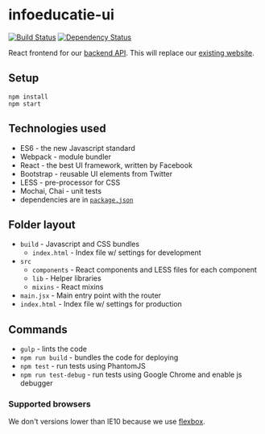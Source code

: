 # infoeducatie-ui
[![Build Status](https://travis-ci.org/infoeducatie/infoeducatie-ui.svg?branch=master)](https://travis-ci.org/infoeducatie/infoeducatie-ui) [![Dependency Status](https://gemnasium.com/infoeducatie/infoeducatie-ui.svg)](https://gemnasium.com/infoeducatie/infoeducatie-ui)

React frontend for our [backend API](https://github.com/infoeducatie/infoeducatie-api). This will replace our [existing website](http://infoeducatie.ro/).

## Setup

```
npm install
npm start
```

## Technologies used

- ES6 - the new Javascript standard
- Webpack - module bundler
- React - the best UI framework, written by Facebook
- Bootstrap - reusable UI elements from Twitter
- LESS - pre-processor for CSS
- Mochai, Chai - unit tests
- dependencies are in [`package.json`](https://github.com/infoeducatie/infoeducatie-react/blob/master/package.json)

## Folder layout

- `build` - Javascript and CSS bundles
  - `index.html` - Index file w/ settings for development
- `src`
  - `components` - React components and LESS files for each component
  - `lib` - Helper libraries
  - `mixins` - React mixins
- `main.jsx` - Main entry point with the router
- `index.html` - Index file w/ settings for production

## Commands

- `gulp` - lints the code
- `npm run build` - bundles the code for deploying
- `npm test` - run tests using PhantomJS
- `npm run test-debug` - run tests using Google Chrome and enable js debugger

### Supported browsers

We don't versions lower than IE10 because we use [flexbox](http://caniuse.com/#feat=flexbox).
